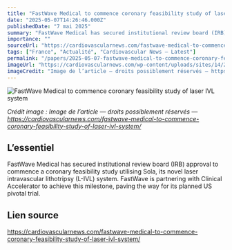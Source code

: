 ```yaml
---
title: "FastWave Medical to commence coronary feasibility study of laser IVL system"
date: "2025-05-07T14:26:46.000Z"
publishedDate: "7 mai 2025"
summary: "FastWave Medical has secured institutional review board (IRB) approval to commence a coronary feasibility study utilising Sola, its novel laser intravascular lithotripsy (L-IVL) system. FastWave is partnering with Clinical Accelerator to achieve this milestone, paving the way for its planned US pivotal trial."
importance: ""
sourceUrl: "https://cardiovascularnews.com/fastwave-medical-to-commence-coronary-feasibility-study-of-laser-ivl-system/"
tags: ["France", "Actualité", "Cardiovascular News — Latest"]
permalink: "/papers/2025-05-07-fastwave-medical-to-commence-coronary-feasibility-study-of-laser-ivl-system"
imageUrl: "https://cardiovascularnews.com/wp-content/uploads/sites/14/2025/05/FastWave-L-IVL-Acoustic-Waves.png"
imageCredit: "Image de l’article — droits possiblement réservés — https://cardiovascularnews.com/fastwave-medical-to-commence-coronary-feasibility-study-of-laser-ivl-system/"
---
```


![FastWave Medical to commence coronary feasibility study of laser IVL system](https://cardiovascularnews.com/wp-content/uploads/sites/14/2025/05/FastWave-L-IVL-Acoustic-Waves.png)

*Crédit image : Image de l’article — droits possiblement réservés — https://cardiovascularnews.com/fastwave-medical-to-commence-coronary-feasibility-study-of-laser-ivl-system/*

## L’essentiel

FastWave Medical has secured institutional review board (IRB) approval to commence a coronary feasibility study utilising Sola, its novel laser intravascular lithotripsy (L-IVL) system. FastWave is partnering with Clinical Accelerator to achieve this milestone, paving the way for its planned US pivotal trial.

## Lien source

https://cardiovascularnews.com/fastwave-medical-to-commence-coronary-feasibility-study-of-laser-ivl-system/
